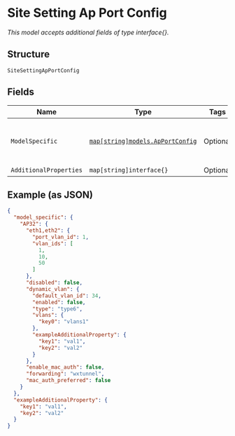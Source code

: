 
# Site Setting Ap Port Config

*This model accepts additional fields of type interface{}.*

## Structure

`SiteSettingApPortConfig`

## Fields

| Name | Type | Tags | Description |
|  --- | --- | --- | --- |
| `ModelSpecific` | [`map[string]models.ApPortConfig`](../../doc/models/ap-port-config.md) | Optional | Property key is the AP model (e.g "AP32") |
| `AdditionalProperties` | `map[string]interface{}` | Optional | - |

## Example (as JSON)

```json
{
  "model_specific": {
    "AP32": {
      "eth1,eth2": {
        "port_vlan_id": 1,
        "vlan_ids": [
          1,
          10,
          50
        ]
      },
      "disabled": false,
      "dynamic_vlan": {
        "default_vlan_id": 34,
        "enabled": false,
        "type": "type6",
        "vlans": {
          "key0": "vlans1"
        },
        "exampleAdditionalProperty": {
          "key1": "val1",
          "key2": "val2"
        }
      },
      "enable_mac_auth": false,
      "forwarding": "wxtunnel",
      "mac_auth_preferred": false
    }
  },
  "exampleAdditionalProperty": {
    "key1": "val1",
    "key2": "val2"
  }
}
```

